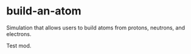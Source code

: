 build-an-atom
=============

Simulation that allows users to build atoms from protons, neutrons, and electrons.

Test mod.
